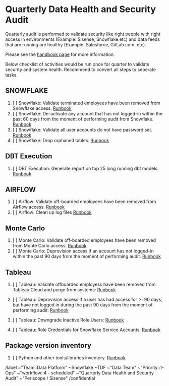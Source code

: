 # Quarterly Data Health and Security Audit

Quarterly audit is performed to validate security like right people with right access in environments (Example: Sisense, Snowflake.etc) and data feeds that are running are healthy (Example: Salesforce, GitLab.com..etc).

Please see the [handbook page](https://about.gitlab.com/handbook/business-technology/data-team/data-management/#quarterly-data-health-and-security-audit) for more information. 

Below checklist of activities would be run once for quarter to validate security and system health. Recommend to convert all steps to seperate tasks. 

## SNOWFLAKE
1. [ ] Snowflake: Validate terminated employees have been removed from Snowflake access. [Runbook](https://gitlab.com/gitlab-data/runbooks/-/blob/main/quarterly_data_health_and_security_audit/snowflake.md#validate-terminated-employees-have-been-removed-from-snowflake-access)
2. [ ] Snowflake: De-activate any account that has not logged-in within the past 60 days from the moment of performing audit from Snowflake. [Runbook](https://gitlab.com/gitlab-data/runbooks/-/blob/main/quarterly_data_health_and_security_audit/snowflake.md#de-activate-any-account-that-has-not-logged-in-within-the-past-60-days-from-the-moment-of-performing-audit-from-snowflake)
3. [ ] Snowflake: Validate all user accounts do not have password set. [Runbook](https://gitlab.com/gitlab-data/runbooks/-/blob/main/quarterly_data_health_and_security_audit/snowflake.md#validate-all-user-accounts-do-not-have-password-set)
4. [ ] Snowflake: Drop orphaned tables. [Runbook](https://gitlab.com/gitlab-data/runbooks/-/blob/main/quarterly_data_health_and_security_audit/snowflake.md#drop-orphaned-tables)

## DBT Execution
1. [ ] DBT Execution: Generate report on top 25 long running dbt models. [Runbook](https://gitlab.com/gitlab-data/runbooks/-/blob/main/quarterly_data_health_and_security_audit/dbt.md)
 
## AIRFLOW
1. [ ] Airflow: Validate off-boarded employees have been removed from Airflow access. [Runbook](https://gitlab.com/gitlab-data/runbooks/-/blob/main/quarterly_data_health_and_security_audit/airflow.md#validate-off-boarded-employees-have-been-removed-from-airflow-access)
1. [ ] Airflow: Clean up log files [Runbook](https://gitlab.com/gitlab-data/runbooks/-/blob/main/quarterly_data_health_and_security_audit/airflow.md#clean-up-old-log-files)

## Monte Carlo
1. [ ] Monte Carlo: Validate off-boarded employees have been removed from Monte Carlo access. [Runbook](https://gitlab.com/gitlab-data/runbooks/-/blob/main/quarterly_data_health_and_security_audit/montecarlo.md#validate-off-boarded-employees-have-been-removed-from-monte-carlo-access)
1. [ ] Monte Carlo: Deprovision access if an account has not logged-in within the past 90 days from the moment of performing audit. [Runbook](https://gitlab.com/gitlab-data/runbooks/-/blob/main/quarterly_data_health_and_security_audit/montecarlo.md#deprovision-access-if-an-account-has-not-logged-in-within-the-past-90-days-from-the-moment-of-performing-audit)

## Tableau
1. [ ] Tableau: Validate offboarded employess have been removed from Tableau Cloud and purge from systems: [Runbook](https://gitlab.com/gitlab-data/runbooks/-/blob/main/quarterly_data_health_and_security_audit/tableau.md#validate-offboarded-employees-have-been-removed-from-tableau-cloud-and-purge-from-systems)

1. [ ] Tableau: Deprovision access if a user has had access for >=90 days, but have not logged in during the past 90 days from the moment of performing audit: [Runbook](https://gitlab.com/gitlab-data/runbooks/-/blob/main/quarterly_data_health_and_security_audit/tableau.md#deprovision-access-if-a-user-has-had-access-for-90-days-but-have-not-logged-in-during-the-past-90-days-from-the-moment-of-performing-audit)

1. [ ] Tableau: Downgrade Inactive Role Users: [Runbook](https://gitlab.com/gitlab-data/runbooks/-/blob/main/quarterly_data_health_and_security_audit/tableau.md#downgrade_inactive_role_users)

1. [ ] Tableau: Role Credentials for Snowflake Service Accounts: [Runbook](https://gitlab.com/gitlab-data/runbooks/-/blob/main/tableau/update_service_account_password.md?ref_type=heads)

## Package version inventory

1. [ ] Python and other tools/libraries inventory. [Runbook](https://gitlab.com/gitlab-data/runbooks/-/blob/main/quarterly_data_health_and_security_audit/package_inventory.md#package-version-inventory)


<!-- DO NOT EDIT BELOW THIS LINE -->
/label ~"Team::Data Platform" ~Snowflake ~TDF ~"Data Team" ~"Priority::1-Ops" ~"workflow::4 - scheduled" ~"Quarterly Data Health and Security Audit" ~"Periscope / Sisense"
/confidential 
